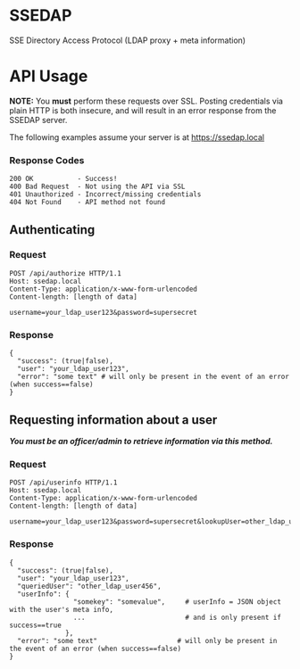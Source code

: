 # SSEDAP

SSE Directory Access Protocol (LDAP proxy + meta information)

# API Usage

**NOTE:** You **must** perform these requests over SSL. Posting credentials 
via plain HTTP is both insecure, and will result in an error response from 
the SSEDAP server.

The following examples assume your server is at https://ssedap.local

### Response Codes

```
200 OK           - Success!
400 Bad Request  - Not using the API via SSL
401 Unauthorized - Incorrect/missing credentials
404 Not Found    - API method not found
```

## Authenticating

### Request

```
POST /api/authorize HTTP/1.1
Host: ssedap.local
Content-Type: application/x-www-form-urlencoded
Content-length: [length of data]

username=your_ldap_user123&password=supersecret
```

### Response

```
{
  "success": (true|false),
  "user": "your_ldap_user123",
  "error": "some text" # will only be present in the event of an error (when success==false)
}
```

## Requesting information about a user

**_You must be an officer/admin to retrieve information via this method._**

### Request

```
POST /api/userinfo HTTP/1.1
Host: ssedap.local
Content-Type: application/x-www-form-urlencoded
Content-length: [length of data]

username=your_ldap_user123&password=supersecret&lookupUser=other_ldap_user456
```

### Response

```
{
  "success": (true|false),
  "user": "your_ldap_user123",
  "queriedUser": "other_ldap_user456",
  "userInfo": {
                "somekey": "somevalue",     # userInfo = JSON object with the user's meta info,
                ...                         # and is only present if success==true
              },
  "error": "some text"                    # will only be present in the event of an error (when success==false)
}
```


